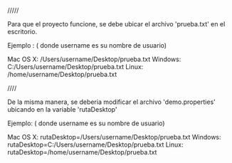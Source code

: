 /////

Para que el proyecto funcione, se debe ubicar el archivo 'prueba.txt' en el escritorio.

Ejemplo : ( donde username es su nombre de usuario)

Mac OS X: /Users/username/Desktop/prueba.txt
Windows: C:/Users/username/Desktop/prueba.txt
Linux: /home/username/Desktop/prueba.txt

////

De la misma manera, se deberia modificar el archivo 'demo.properties' ubicando en la variable 'rutaDesktop'

Ejemplo: ( donde username es su nombre de usuario)

Mac OS X: rutaDesktop=/Users/username/Desktop/prueba.txt
Windows: rutaDesktop=C:/Users/username/Desktop/prueba.txt
Linux: rutaDesktop=/home/username/Desktop/prueba.txt
